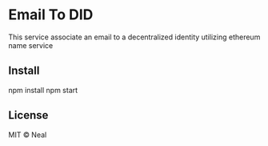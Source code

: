 # Email To DID

This service associate an email to a decentralized identity utilizing ethereum name service

## Install

npm install
npm start

## License

MIT © Neal
